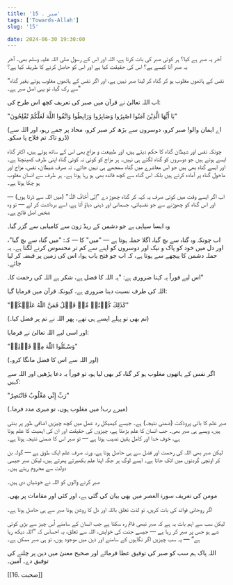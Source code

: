 ```yaml
---
title: '15 . صبر'
tags: ['Towards-Allah']
slug: '15'

date: 2024-06-30 19:30:00
---
```


آخر یہ صبر ہے کیا؟ ہر کوئی صبر کی بات کرتا ہے، اللہ اور اس کے رسول صلی اللہ علیہ وسلم بھی۔ آخر یہ صبر آتا کیسے ہے؟ اس کی حقیقت کیا ہے اور اس کو حاصل کرنے کا طریقہ کیا ہے؟

"نفس کے ہاتھوں مغلوب ہو کر گناہ کر لینا صبر نہیں ہے، اور اگر نفس کے ہاتھوں مغلوب ہوئے بغیر گناہ سے رک گیا، تو یہی اصل صبر ہے۔"

اب اللہ تعالیٰ نے قرآن میں صبر کی تعریف کچھ اس طرح کی:

"یَا أَیُّهَا الَّذِیْنَ آمَنُوا اصْبِرُوا وَصَابِرُوا وَرَابِطُوا وَاتَّقُوا اللَّهَ لَعَلَّکُمْ تُفْلِحُونَ"

(اے ایمان والو! صبر کرو، دوسروں سے بڑھ کر صبر کرو، محاذ پر جمے رہو، اور اللہ سے ڈرو تاکہ تم فلاح پا سکو۔)

چونکہ نفس اور شیطان گناہ کا حکم دیتے ہیں، اور طبیعت و مزاج بھی اس کے ساتھ ہوتے ہیں، اکثر گناہ ایسے ہوتے ہیں جو دوسروں کو گناہ لگتے ہی نہیں۔ ہر مزاج کو کوئی نہ کوئی گناہ اپنی طرف کھینچتا ہے۔ اور ایسے گناہ بھی ہیں جو اس معاشرے میں گناہ سمجھے ہی نہیں جاتے۔ نہ صرف شیطان، نفس، مزاج اور ماحول گناہ پر آمادہ کرتے ہیں بلکہ اس گناہ سے کچھ فائدہ بھی ہو رہا ہوتا ہے۔ ہر طرف سے انسان مغلوب ہو چکا ہوتا ہے۔

اب اگر ایسے وقت میں کوئی صرف یہ کہہ کر گناہ چھوڑ دے "اِنِّی أَخَافُ اللّٰہَ" (میں اللہ سے ڈرتا ہوں) — اور اس گناہ کو چھوڑنے سے جو نفسیاتی، جسمانی اور ذہنی دباؤ آتا ہے، اسے برداشت کر لے — تو وہ شخص اصل فاتح ہے۔

وہ ایسا سپاہی ہے جو دشمن کے ریڈ زون سے کامیابی سے گزر گیا۔

اب چونکہ وہ گناہ سے بچ گیا، اگلا حملہ ہوتا ہے — "میں" کا — کہ: "میں گناہ سے بچ گیا"، اور دل میں خود کو پاک و نیک اور دوسروں کو اپنے سے کم تر محسوس کرنے لگتا ہے۔ یہ حملہ دشمن کا پیچھے سے ہوتا ہے، کہ اب جو فتح یاب ہوا، اس کی زمین پر قبضہ کر لیا جائے۔

اس لیے فوراً یہ کہنا ضروری ہے: "یہ اللہ کا فضل ہے، شکر ہے اللہ کی رحمت کا۔"

اللہ کی طرف نسبت دینا ضروری ہے، کیونکہ قرآن میں فرمایا گیا:

"کَذٰلِكَ كُنۡتُمۡ مِّنۡ قَبۡلُ فَمَنَّ اللّٰهُ عَلَيۡكُمۡ"

(تم بھی تو پہلے ایسے ہی تھے، پھر اللہ نے تم پر فضل کیا۔)

اور اسی لیے اللہ تعالیٰ نے فرمایا:

"وَسْـئَلُوا اللّٰهَ مِنۡ فَضۡلِهٖ"

(اور اللہ سے اس کا فضل مانگا کرو۔)

اگر نفس کے ہاتھوں مغلوب ہو کر گناہ کر بھی لیا ہو، تو فوراً یہ دعا پڑھیں اور اللہ سے کہیں:

"رَبِّ إِنِّي مَغْلُوبٌ فَانْتَصِرْ"

(میرے رب! میں مغلوب ہوں، تو میری مدد فرما۔)

صبر علم کا بائی پروڈکٹ (ضمنی نتیجہ) ہے۔ جیسے کیمیکل رد عمل میں کچھ چیزیں اضافی طور پر بنتی ہیں، ویسے ہی صبر بھی۔ جب انسان کا علم بڑھتا ہے، چیزوں کی حقیقت اور ان کی اہمیت کا علم ہوتا ہے، خوفِ خدا اور کامل یقین نصیب ہوتا ہے — تو صبر اس کا ضمنی نتیجہ ہوتا ہے۔

لیکن صبر بھی اللہ کی رحمت اور فضل سے ہی حاصل ہوتا ہے، ورنہ صرف علم ایک طوق ہے — گولہ بن کر اونچی گردنوں میں اٹک جاتا ہے۔ ایسے لوگ ہر جگہ اپنا علم بکھیرتے پھرتے ہیں، لیکن صبر جیسی دولت سے محروم رہتے ہیں۔

صبر کرنے والوں کو اللہ نے خوشیاں دی ہیں۔

مومن کی تعریف سورۃ العصر میں بھی بیان کی گئی ہے، اور کئی اور مقامات پر بھی۔

اگر روحانی فوائد کی بات کریں، تو لذتِ تعلق باللہ اور دل کا روشن ہونا صبر سے ہی حاصل ہوتا ہے۔

لیکن سب سے اہم بات یہ ہے کہ صبر تبھی قائم رہ سکتا ہے جب انسان کے سامنے اُس چیز سے بڑی کوئی شے ہو جس پر صبر کر رہا ہے — جیسے جنت کی خواہش، اللہ سے تعلق، یہ احساس کہ “اللہ دیکھ رہا ہے” — یہ سب چیزیں اگر نگاہوں کے سامنے اور ذہن میں موجود ہوں، تو ہی صبر ممکن ہے۔

اللہ پاک ہم سب کو صبر کی توفیق عطا فرمائے اور صحیح معنیٰ میں دین پر چلنے کی توفیق دے۔ آمین۔

[[16. صحبت]]
